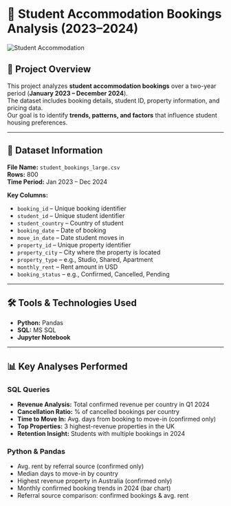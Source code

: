 # 🏡 Student Accommodation Bookings Analysis (2023–2024)

![Student Accommodation](https://img.icons8.com/color/512/student-male.png)

## 📖 Project Overview
This project analyzes **student accommodation bookings** over a two-year period (**January 2023 – December 2024**).  
The dataset includes booking details, student ID, property information, and pricing data.  
Our goal is to identify **trends, patterns, and factors** that influence student housing preferences.

---

## 📂 Dataset Information
**File Name:** `student_bookings_large.csv`  
**Rows:** 800  
**Time Period:** Jan 2023 – Dec 2024  

**Key Columns:**
- `booking_id` – Unique booking identifier  
- `student_id` – Unique student identifier  
- `student_country` – Country of student  
- `booking_date` – Date of booking  
- `move_in_date` – Date student moves in  
- `property_id` – Unique property identifier  
- `property_city` – City where the property is located  
- `property_type` – e.g., Studio, Shared, Apartment  
- `monthly_rent` – Rent amount in USD  
- `booking_status` – e.g., Confirmed, Cancelled, Pending  

---

## 🛠️ Tools & Technologies Used
- **Python:** Pandas 
- **SQL:** MS SQL 
- **Jupyter Notebook**  

---

## 📊 Key Analyses Performed

### SQL Queries
- **Revenue Analysis:** Total confirmed revenue per country in Q1 2024  
- **Cancellation Ratio:** % of cancelled bookings per country  
- **Time to Move In:** Avg. days from booking to move-in (confirmed only)  
- **Top Properties:** 3 highest-revenue properties in the UK  
- **Retention Insight:** Students with multiple bookings in 2024  

### Python & Pandas
- Avg. rent by referral source (confirmed only)  
- Median days to move-in by country  
- Highest revenue property in Australia (confirmed only)  
- Monthly confirmed booking trends in 2024 (bar chart)  
- Referral source comparison: confirmed bookings & avg. rent  



